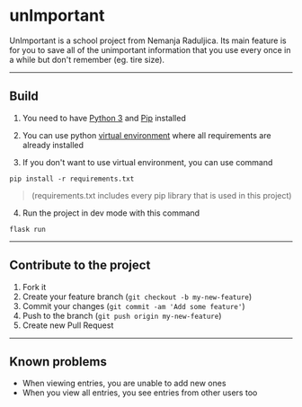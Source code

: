 # unImportant

UnImportant is a school project from Nemanja Raduljica. Its main feature is for you to save all of the unimportant information that you use every once in a while but don't remember (eg. tire size).

---

## Build
1. You need to have [Python 3](https://www.python.org/downloads/) and [Pip](https://pypi.org/) installed
   
2. You can use python [virtual environment](https://docs.python.org/3/library/venv.html) where all requirements are already installed
   
3. If you don't want to use virtual environment, you can use command
```
pip install -r requirements.txt
``` 
> (requirements.txt includes every pip library that is used in this project)

4. Run the project in dev mode with this command
```
flask run
```

---

## Contribute to the project

1. Fork it
2. Create your feature branch (``git checkout -b my-new-feature``)
3. Commit your changes (``git commit -am 'Add some feature'``)
4. Push to the branch (``git push origin my-new-feature``)
5. Create new Pull Request

---

## Known problems
 - When viewing entries, you are unable to add new ones
 - When you view all entries, you see entries from other users too